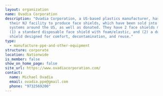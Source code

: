 ```yaml
---
layout: organization
name: Ovadia Corporation
description: "Ovadia Corporation, a US-based plastics manufacturer, has retooled
  their NJ facility to produce face shields, which have been sold into medical
  systems around the US, as well as donated. They have 2 face shields models:
  (1) a standard disposable face shield with foam/elastic, and (2) a durable
  shield designed for comfort, decontamination, and reuse."
type:
  - manufacture-ppe-and-other-equipment
structure: corporate
location: Nationwide
is_member: false
show_on_home_page: false
site_url: https://www.ovadiacorporation.com/
contact:
  name: Michael Ovadia
  email: ovadia.ppe@gmail.com
  phone: "9732569200"
---
```

